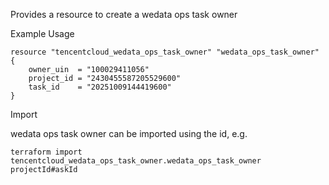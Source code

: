 Provides a resource to create a wedata ops task owner

Example Usage

```hcl
resource "tencentcloud_wedata_ops_task_owner" "wedata_ops_task_owner" {
    owner_uin  = "100029411056"
    project_id = "2430455587205529600"
    task_id    = "20251009144419600"
}
```

Import

wedata ops task owner can be imported using the id, e.g.

```
terraform import tencentcloud_wedata_ops_task_owner.wedata_ops_task_owner projectId#askId
```